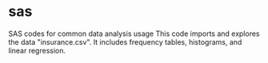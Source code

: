 # sas
SAS codes for common data analysis usage
This code imports and explores the data "insurance.csv".
It includes frequency tables, histograms, and linear regression.
